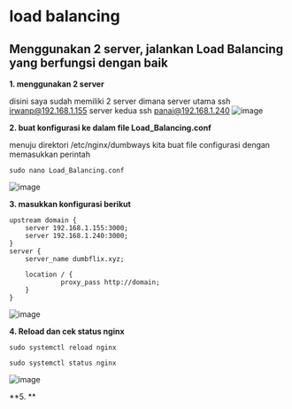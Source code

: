 # load balancing

## Menggunakan 2 server, jalankan Load Balancing yang berfungsi dengan baik

**1. menggunakan 2 server**

disini saya sudah memiliki 2 server dimana server utama ssh irwanp@192.168.1.155 server kedua ssh panai@192.168.1.240
![image](https://github.com/irwanpanai/devops18-dumbways-irwanpanai/assets/89429810/2e903dfc-3af8-4389-a102-fd98f380dc83)

**2. buat konfigurasi ke dalam file Load_Balancing.conf**

menuju direktori /etc/nginx/dumbways kita buat file configurasi dengan memasukkan perintah
```
sudo nano Load_Balancing.conf
```
![image](https://github.com/irwanpanai/devops18-dumbways-irwanpanai/assets/89429810/af77e4ad-a049-4415-90db-f235b1114f21)

**3. masukkan konfigurasi berikut**
```
upstream domain {
    server 192.168.1.155:3000;
    server 192.168.1.240:3000;
}
server {
    server_name dumbflix.xyz;

    location / {
             proxy_pass http://domain;
    }
}
```
![image](https://github.com/irwanpanai/devops18-dumbways-irwanpanai/assets/89429810/1d40855c-7289-48bb-a81d-b9a81f7c23cf)

**4. Reload dan cek status nginx**
```
sudo systemctl reload nginx
```
```
sudo systemctl status nginx
```
![image](https://github.com/irwanpanai/devops18-dumbways-irwanpanai/assets/89429810/7ae2ac10-d4ef-415f-8c62-765354d0e969)

**5. **
